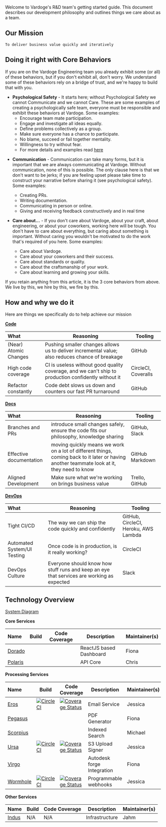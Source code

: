 Welcome to Vardoge's R&D team's getting started guide. This document describes our development philosophy and outlines things we care about as a team.

## Our Mission

`To deliver business value quickly and iteratively`

## Doing it right with Core Behaviors

If you are on the Vardoge Engineering team you already exhibit some (or all) of these behaviors, but if you don't exhibit all, don't worry. We understand some of these behaviors rely on a bridge of trust, and we're happy to build that with you.

- **Psychological Safety** - It starts here; without Psychological Safety we cannot Communicate and we cannot Care. These are some examples of creating a psychologically safe team, everyone must be responsible and exhibit these behaviors at Vardoge. Some examples:
  - Encourage team mate participation.
  - Engage and investigate all ideas equally.
  - Define problems collectively as a group.
  - Make sure everyone has a chance to participate.
  - No blame, succeed or fail together mentality.
  - Willingness to try without fear.
  - For more details and examples read [here](https://en.wikipedia.org/wiki/Psychological_safety)

* **Communication** - Communication can take many forms, but it is important that we are always communicating at Vardoge. Without communication, none of this is possible. The only clause here is that we don't want to be jerks; if you are feeling upset please take time to construct your narrative before sharing it (see psychological safety). Some examples:

  - Creating PRs.
  - Writing documentation.
  - Communicating in person or online.
  - Giving and receiving feedback constructively and in real time

* **Care about...** - If you don't care about Vardoge, about your craft, about engineering, or about your coworkers, working here will be tough. You don't have to care about everything, but caring about something is important. Without caring you wouldn't be motivated to do the work that's required of you here. Some examples:
  - Care about Vardoge.
  - Care about your coworkers and their success.
  - Care about standards or quality.
  - Care about the craftsmanship of your work.
  - Care about learning and growing your skills.

If you retain anything from this article, it is the 3 core behaviors from above. We live by this, we hire by this, we fire by this.

## How and why we do it

Here are things we specifically do to help achieve our mission

[**Code**](code.md)

| What                  | Reasoning                                                                                           | Tooling             |
| :-------------------- | --------------------------------------------------------------------------------------------------- | ------------------- |
| (Near) Atomic Changes | Pushing smaller changes allows us to deliver incremental value; also reduces chance of breakage     | GitHub              |
| High code coverage    | CI is useless without good quality coverage, and we can't ship to production confidently without it | CircleCI, Coveralls |
| Refactor constantly   | Code debt slows us down and counters our fast PR turnaround                                         | GitHub              |

[**Docs**](docs.md)

| What                    | Reasoning                                                                                                                                   | Tooling         |
| :---------------------- | ------------------------------------------------------------------------------------------------------------------------------------------- | --------------- |
| Branches and PRs        | introduce small changes safely, ensure the code fits our philosophy, knowledge sharing                                                      | GitHub, Slack   |
| Effective documentation | moving quickly means we work on a lot of different things, coming back to it later or having another teammate look at it, they need to know | GitHub Markdown |
| Aligned Development     | Make sure what we're working on brings business value                                                                                       | Trello, GitHub  |

[**DevOps**](devops.md)

| What                        | Reasoning                                                                                 | Tooling                              |
| :-------------------------- | ----------------------------------------------------------------------------------------- | ------------------------------------ |
| Tight CI/CD                 | The way we can ship the code quickly and confidently                                      | GitHub, CircleCI, Heroku, AWS Lambda |
| Automated System/UI Testing | Once code is in production, is it really working?                                         | CircleCI                             |
| DevOps Culture              | Everyone should know how stuff runs and keep an eye that services are working as expected | Slack                                |

## Technology Overview

[System Diagram](https://trello.com/c/oUDoJ2HJ/824-system-diagram)

**Core Services**

| Name                                         | Build | Code Coverage | Description             | Maintainer(s) |
| :------------------------------------------- | ----- | ------------- | ----------------------- | ------------- |
| [Dorado](https://github.com/SYNQfm/dorado)   |       |               | ReactJS based Dashboard | Fiona         |
| [Polaris](https://github.com/SYNQfm/polaris) |       |               | API Core                | Chris         |

**Processing Services**

| Name                                           | Build                                                                                                                                                               | Code Coverage                                                                                                                           | Description                | Maintainer(s) |
| :--------------------------------------------- | ------------------------------------------------------------------------------------------------------------------------------------------------------------------- | --------------------------------------------------------------------------------------------------------------------------------------- | -------------------------- | ------------- |
| [Eros](https://github.com/SYNQfm/eros)         | [![CircleCI](https://circleci.com/gh/SYNQfm/eros.svg?style=svg&circle-token=002438cd9550fee6c741a4f53f1280200d1ed94a)](https://circleci.com/gh/SYNQfm/eros)         | [![Coverage Status](https://coveralls.io/repos/github/SYNQfm/eros/badge.svg?t=K1g7tv)](https://coveralls.io/github/SYNQfm/eros)         | Email Service              | Jessica       |
| [Pegasus](https://github.com/SYNQfm/pegasus)   |                                                                                                                                                                     |                                                                                                                                         | PDF Generator              | Fiona         |
| [Scorpius](https://github.com/SYNQfm/scorpius) |                                                                                                                                                                     |                                                                                                                                         | Indexed Search             | Michael       |
| [Ursa](https://github.com/SYNQfm/ursa)         | [![CircleCI](https://circleci.com/gh/SYNQfm/ursa.svg?style=svg&circle-token=c672476c3bea9cedfaeb8044370a266945e919c1)](https://circleci.com/gh/SYNQfm/ursa)         | [![Coverage Status](https://coveralls.io/repos/github/SYNQfm/ursa/badge.svg?t=OFF6wU)](https://coveralls.io/github/SYNQfm/ursa)         | S3 Upload Signer           | Jessica       |
| [Virgo](https://github.com/SYNQfm/virgo)       |                                                                                                                                                                     |                                                                                                                                         | Autodesk forge Integration | Fiona         |
| [Wormhole](https://github.com/SYNQfm/wormhole) | [![CircleCI](https://circleci.com/gh/SYNQfm/wormhole.svg?style=svg&circle-token=124f1778702b1e7559513e1bd9773134a749fb32)](https://circleci.com/gh/SYNQfm/wormhole) | [![Coverage Status](https://coveralls.io/repos/github/SYNQfm/wormhole/badge.svg?t=QdyNIi)](https://coveralls.io/github/SYNQfm/wormhole) | Programmable webhooks      | Jessica       |

**Other Services**

| Name                                     | Build | Code Coverage | Description    | Maintainer(s) |
| :--------------------------------------- | ----- | ------------- | -------------- | ------------- |
| [Indus](https://github.com/SYNQfm/indus) | N/A   | N/A           | Infrastructure | Jahm          |
